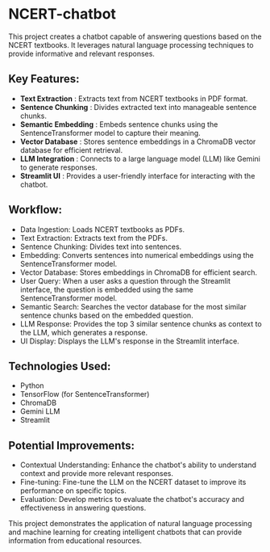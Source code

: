 # NCERT-chatbot

This project creates a chatbot capable of answering questions based on the NCERT textbooks. It leverages natural language processing techniques to provide informative and relevant responses.

## Key Features:

- **Text Extraction** : Extracts text from NCERT textbooks in PDF format.
- **Sentence Chunking** : Divides extracted text into manageable sentence chunks.
- **Semantic Embedding** : Embeds sentence chunks using the SentenceTransformer model to capture their meaning.
- **Vector Database** : Stores sentence embeddings in a ChromaDB vector database for efficient retrieval.
- **LLM Integration** : Connects to a large language model (LLM) like Gemini to generate responses.
- **Streamlit UI** : Provides a user-friendly interface for interacting with the chatbot.
  
## Workflow:

- Data Ingestion: Loads NCERT textbooks as PDFs.
- Text Extraction: Extracts text from the PDFs.
- Sentence Chunking: Divides text into sentences.
- Embedding: Converts sentences into numerical embeddings using the SentenceTransformer model.
- Vector Database: Stores embeddings in ChromaDB for efficient search.
- User Query: When a user asks a question through the Streamlit interface, the question is embedded using the same SentenceTransformer model.
- Semantic Search: Searches the vector database for the most similar sentence chunks based on the embedded question.
- LLM Response: Provides the top 3 similar sentence chunks as context to the LLM, which generates a response.
- UI Display: Displays the LLM's response in the Streamlit interface.

  
## Technologies Used:

- Python
- TensorFlow (for SentenceTransformer)
- ChromaDB
- Gemini LLM
- Streamlit

## Potential Improvements:

- Contextual Understanding: Enhance the chatbot's ability to understand context and provide more relevant responses.
- Fine-tuning: Fine-tune the LLM on the NCERT dataset to improve its performance on specific topics.
- Evaluation: Develop metrics to evaluate the chatbot's accuracy and effectiveness in answering questions.

This project demonstrates the application of natural language processing and machine learning for creating intelligent chatbots that can provide information from educational resources.
